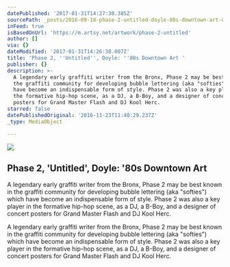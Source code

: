 ```yaml
---
datePublished: '2017-01-31T14:27:30.385Z'
sourcePath: _posts/2016-09-18-phase-2-untitled-doyle-80s-downtown-art-or-artsy.md
inFeed: true
isBasedOnUrl: 'https://m.artsy.net/artwork/phase-2-untitled'
author: []
via: {}
dateModified: '2017-01-31T14:26:38.007Z'
title: 'Phase 2, ''Untitled'', Doyle: ''80s Downtown Art '
publisher: {}
description: >-
  A legendary early graffiti writer from the Bronx, Phase 2 may be best known in
  the graffiti community for developing bubble lettering (aka "softies") which
  have become an indispensable form of style. Phase 2 was also a key player in
  the formative hip-hop scene, as a DJ, a B-Boy, and a designer of concert
  posters for Grand Master Flash and DJ Kool Herc.
starred: false
datePublishedOriginal: '2016-11-23T11:40:29.237Z'
_type: MediaObject

---
```

<article style=""><img src="https://imgflo.herokuapp.com/graph/2b2431f8e7ba7b0/d8f7632b2de8fbe502fdb1d9df977a8a/croprotate.jpg?cropheight=2922&amp;cropwidth=3782&amp;degrees=0&amp;input=https%3A%2F%2Fd32dm0rphc51dk.cloudfront.net%2Fxofwdm0aV1IAb-om1oSc_Q%2Fnormalized.jpg&amp;x=0&amp;y=0" /><h1>Phase 2, 'Untitled', Doyle: '80s Downtown Art </h1><p>A legendary early graffiti writer from the Bronx, Phase 2 may be best known in the graffiti community for developing bubble lettering (aka "softies") which have become an indispensable form of style. Phase 2 was also a key player in the formative hip-hop scene, as a DJ, a B-Boy, and a designer of concert posters for Grand Master Flash and DJ Kool Herc.</p></article>

A legendary early graffiti writer from the Bronx, Phase 2 may be best known in the graffiti community for developing bubble lettering (aka "softies") which have become an indispensable form of style. Phase 2 was also a key player in the formative hip-hop scene, as a DJ, a B-Boy, and a designer of concert posters for Grand Master Flash and DJ Kool Herc.
